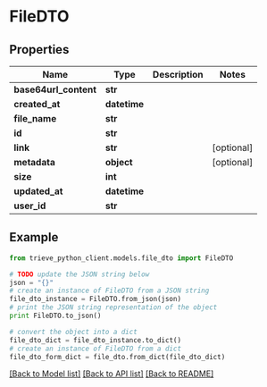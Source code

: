 # FileDTO


## Properties

Name | Type | Description | Notes
------------ | ------------- | ------------- | -------------
**base64url_content** | **str** |  | 
**created_at** | **datetime** |  | 
**file_name** | **str** |  | 
**id** | **str** |  | 
**link** | **str** |  | [optional] 
**metadata** | **object** |  | [optional] 
**size** | **int** |  | 
**updated_at** | **datetime** |  | 
**user_id** | **str** |  | 

## Example

```python
from trieve_python_client.models.file_dto import FileDTO

# TODO update the JSON string below
json = "{}"
# create an instance of FileDTO from a JSON string
file_dto_instance = FileDTO.from_json(json)
# print the JSON string representation of the object
print FileDTO.to_json()

# convert the object into a dict
file_dto_dict = file_dto_instance.to_dict()
# create an instance of FileDTO from a dict
file_dto_form_dict = file_dto.from_dict(file_dto_dict)
```
[[Back to Model list]](../README.md#documentation-for-models) [[Back to API list]](../README.md#documentation-for-api-endpoints) [[Back to README]](../README.md)


